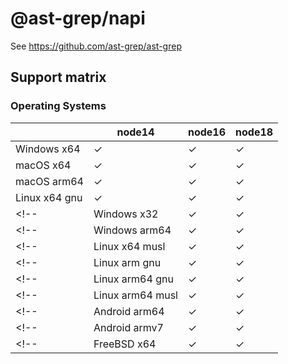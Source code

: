 # @ast-grep/napi

See https://github.com/ast-grep/ast-grep

## Support matrix

### Operating Systems

|                  | node14 | node16 | node18 |
| ---------------- | ------ | ------ | ------ |
| Windows x64      | ✓      | ✓      | ✓      |
| macOS x64        | ✓      | ✓      | ✓      |
| macOS arm64      | ✓      | ✓      | ✓      |
| Linux x64 gnu    | ✓      | ✓      | ✓      |
<!-- | Windows x32      | ✓      | ✓      | ✓      | -->
<!-- | Windows arm64    | ✓      | ✓      | ✓      | -->
<!-- | Linux x64 musl   | ✓      | ✓      | ✓      | -->
<!-- | Linux arm gnu    | ✓      | ✓      | ✓      | -->
<!-- | Linux arm64 gnu  | ✓      | ✓      | ✓      | -->
<!-- | Linux arm64 musl | ✓      | ✓      | ✓      | -->
<!-- | Android arm64    | ✓      | ✓      | ✓      | -->
<!-- | Android armv7    | ✓      | ✓      | ✓      | -->
<!-- | FreeBSD x64      | ✓      | ✓      | ✓      | -->

